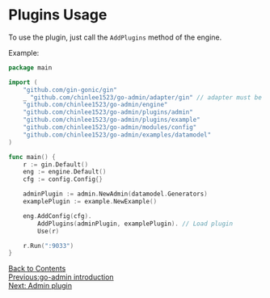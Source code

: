 # Plugins Usage

To use the plugin, just call the `AddPlugins` method of the engine.

Example:

```go
package main

import (
	"github.com/gin-gonic/gin"
	_ "github.com/chinlee1523/go-admin/adapter/gin" // adapter must be imported, if not - you have to implement it yourself
	"github.com/chinlee1523/go-admin/engine"
	"github.com/chinlee1523/go-admin/plugins/admin"
	"github.com/chinlee1523/go-admin/plugins/example"
	"github.com/chinlee1523/go-admin/modules/config"
	"github.com/chinlee1523/go-admin/examples/datamodel"
)

func main() {
	r := gin.Default()
	eng := engine.Default()
	cfg := config.Config{}

	adminPlugin := admin.NewAdmin(datamodel.Generators)
	examplePlugin := example.NewExample()

	eng.AddConfig(cfg).
		AddPlugins(adminPlugin, examplePlugin). // Load plugin
		Use(r)

	r.Run(":9033")
}
```

[Back to Contents](https://github.com/chinlee1523/go-admin/blob/master/docs/en/index.md)<br>
[Previous:go-admin introduction](https://github.com/chinlee1523/go-admin/blob/master/docs/en/instruction/instruction.md)<br>
[Next: Admin plugin](https://github.com/chinlee1523/go-admin/blob/master/docs/en/instruction/plugins/admin.md)
